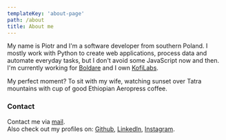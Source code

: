 ```yaml
---
templateKey: 'about-page'
path: /about
title: About me
---
```


My name is Piotr and I'm a software developer from southern Poland.
I mostly work with Python to create web applications, process data and automate everyday tasks, 
but I don't avoid some JavaScript now and then.
I'm currently working for <a href="https://www.boldare.com/">Boldare</a> 
and I own <a href="http://www.kofilabs.com/">KofiLabs</a>.

My perfect moment? To sit with my wife, watching sunset over Tatra mountains with cup of good Ethiopian Aeropress coffee.

### Contact

Contact me via <a href="mailto:piotr+website@roksela.pl">mail</a>.  
Also check out my profiles on: 
<a href="https://github.com/roxel">Github</a>, 
<a href="https://www.linkedin.com/in/piotr-roksela">LinkedIn</a>, 
<a href="https://www.instagram.com/therocksels/">Instagram</a>.
 